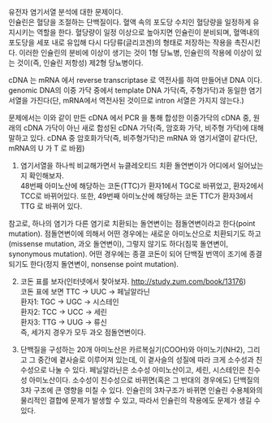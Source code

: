 유전자 염기서열 분석에 대한 문제이다.    
인슐린은 혈당을 조절하는 단백질이다. 혈액 속의 포도당 수치인 혈당량을 일정하게 유지시키는 역할을 한다. 혈당량이 일정 이상으로 높아지면 인슐린이 분비되며, 혈액내의 포도당을 세포 내로 유입해 다시 다당류(글리코겐)의 형태로 저장하는 작용을 촉진시킨다. 이러한 인슐린의 분비에 이상이 생기는 것이 1형 당뇨병, 인슐린의 작용에 이상이 있는 것이(즉, 인슐린 저항성) 제2형 당뇨병이다.

cDNA 는 mRNA 에서 reverse transcriptase 로 역전사를 하여 만들어낸 DNA 이다. genomic DNA의 이중 가닥 중에서 template DNA 가닥(즉, 주형가닥)과 동일한 염기서열을 가진다(단, mRNA에서 역전사된 것이므로 intron 서열은 가지지 않는다.)    

문제에서는 이와 같이 만든 cDNA 에서 PCR 을 통해 합성한 이중가닥의 cDNA 중, 원래의 cDNA 가닥이 아닌 새로 합성된 cDNA 가닥(즉, 암호화 가닥, 비주형 가닥)에 대해 말하고 있다. cDNA 중 암호화가닥(즉, 비주형가닥)은 mRNA 와 염기서열이 같다(단, mRNA의 U 가 T 로 바뀜)    

1. 염기서열을 하나씩 비교해가면서 뉴클레오티드 치환 돌연변이가 어디에서 일어났는지 확인해보자.   
48번째 아미노산에 해당하는 코돈(TTC)가 환자1에서 TGC로 바뀌었고, 환자2에서 TCC로 바뀌어있다.
또한, 49번째 아미노산에 해당하는 코돈 TTC가 환자3에서 TTG 로 바뀌어 있다.   

참고로, 하나의 염기가 다른 염기로 치환되는 돌연변이는 점돌연변이라고 한다(point mutation). 점돌연변이에 의해서 어떤 경우에는 새로운 아미노산으로 치환되기도 하고(missense mutation, 과오 돌연변이), 그렇지 않기도 하다(침묵 돌연변이, synonymous mutation). 어떤 경우에는 종결 코돈이 되어 단백질 번역이 조기에 종결되기도 한다(정지 돌연변이, nonsense point mutation).    

2. 코돈 표를 보자(인터넷에서 찾아보자. http://study.zum.com/book/13176)  
코돈 표에 보면 TTC -> UUC -> 페닐알라닌    
환자1: TGC -> UGC -> 시스테인    
환자2: TCC -> UCC -> 세린    
환자3: TTG -> UUG -> 류신   
즉, 세가지 경우가 모두 과오 점돌연변이다.    

3. 단백질을 구성하는 20개 아미노산은 카르복실기(COOH)와 아미노기(NH2), 그리고 그 중간에 곁사슬로 이루어져 있는데, 이 곁사슬의 성질에 따라 크게 소수성과 친수성으로 나눌 수 있다. 페닐알라닌은 소수성 아미노산이고, 세린, 시스테인은 친수성 아미노산이다. 소수성이 친수성으로 바뀌면(혹은 그 반대의 경우에도) 단백질의 3차 구조에 큰 영향을 미칠 수 있다. 인슐린의 3차구조가 바뀌면 인슐린 수용체와의 물리적인 결합에 문제가 발생할 수 있고, 따라서 인슐린의 작용에도 문제가 생길 수 있다.    
